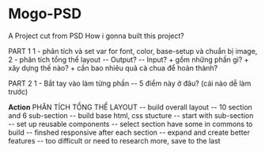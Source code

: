 # Mogo-PSD

A Project cut from PSD
How i gonna built this project?

PART 1
1 - phân tích và set var for font, color, base-setup và chuẩn bị image,
2 - phân tích tổng thể layout
-- Output?
-- Input? + gồm những phần gì? + xây dựng thế nào? + cần bao nhiêu quả cà chua để hoàn thành?

PART 2
1 - Bắt tay vào làm từng phần
-- 5 điểm này ở đâu? (cái nào dễ làm trước)

**Action**
PHÂN TÍCH TỔNG THỂ LAYOUT
-- build overall layout
-- 10 section and 6 sub-section
-- build base html, css stucture
-- start with sub-section
-- set up reusable components
-- select section have some in commons to build
-- finshed responsive after each section
-- expand and create better features
-- too difficult or need to research more, save to the last
